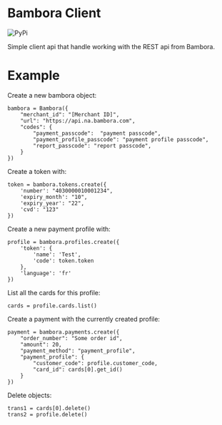 Bambora Client
==============

![PyPi](https://img.shields.io/badge/python-2.7%203.5-green.svg)

Simple client api that handle working with the REST
api from Bambora.

Example
=======


Create a new bambora object:

    bambora = Bambora({
        "merchant_id": "[Merchant ID]",
        "url": "https://api.na.bambora.com",
        "codes": {
            "payment_passcode":  "payment passcode",
            "payment_profile_passcode": "payment profile passcode",
            "report_passcode": "report passcode",
        }
    })

Create a token with:


    token = bambora.tokens.create({
        'number': "4030000010001234",
        'expiry_month': "10",
        'expiry_year': "22",
        'cvd': "123"
    })

Create a new payment profile with:

    profile = bambora.profiles.create({
        'token': {
            'name': 'Test',
            'code': token.token
        },
        'language': 'fr'
    })

List all the cards for this profile:

    cards = profile.cards.list()


Create a payment with the currently created profile:

    payment = bambora.payments.create({
        "order_number": "Some order id",
        "amount": 20,
        "payment_method": "payment_profile",
        "payment_profile": {
            "customer_code": profile.customer_code,
            "card_id": cards[0].get_id()
        }
    })


Delete objects:

    trans1 = cards[0].delete()
    trans2 = profile.delete()
